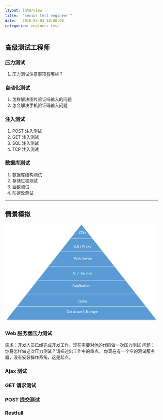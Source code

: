 ```yaml
---
layout: interview
title:  "senior test engineer "
date:   2016-03-03 10:00:00
categories: engineer test
---
```


高级测试工程师
-----

### 压力测试

1. 压力测试注意事项有哪些？

### 自动化测试

1. 怎样解决图片验证吗输入的问题
1. 怎会解决手机验证码输入问题

### 注入测试

1. POST 注入测试
1. GET 注入测试
1. SQL 注入测试
1. TCP 注入测试

### 数据库测试

1. 数据库结构测试
1. 存储过程测试
1. 函数测试
1. 防撰改测试

- - -

## 情景模拟

![Alt text](images/testing/Pyramid.png)


### Web 服务器压力测试

需求：开发人员已经完成开发工作，现在需要对他的代码做一次压力测试
问题：你将怎样做这次压力测试？请描述出工作中的重点。
你现在有一个空的测试服务器，没有安装操作系统，这是起点。

### Ajax 测试

### GET 请求测试

### POST 提交测试

### Restfull 

